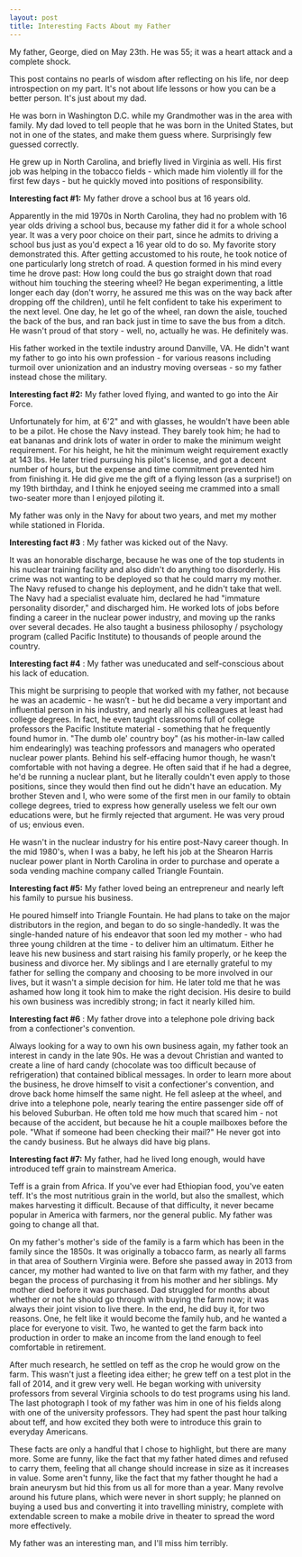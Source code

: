 ```yaml
---
layout: post
title: Interesting Facts About my Father
---
```


My father, George, died on May 23th. He was 55; it was a heart attack and a complete shock.

This post contains no pearls of wisdom after reflecting on his life, nor deep introspection on my part. It's not about life lessons or how you can be a better person. It's just about my dad.

He was born in Washington D.C. while my Grandmother was in the area with family. My dad loved to tell people that he was born in the United States, but not in one of the states, and make them guess where. Surprisingly few guessed correctly.

He grew up in North Carolina, and briefly lived in Virginia as well. His first job was helping in the tobacco fields - which made him violently ill for the first few days - but he quickly moved into positions of responsibility.


**Interesting fact #1:**
 My father drove a school bus at 16 years old.

Apparently in the mid 1970s in North Carolina, they had no problem with 16 year olds driving a school bus, because my father did it for a whole school year. It was a very poor choice on their part, since he admits to driving a school bus just as you'd expect a 16 year old to do so. My favorite story demonstrated this. After getting accustomed to his route, he took notice of one particularly long stretch of road. A question formed in his mind every time he drove past: How long could the bus go straight down that road without him touching the steering wheel? He began experimenting, a little longer each day (don't worry, he assured me this was on the way back after dropping off the children), until he felt confident to take his experiment to the next level. One day, he let go of the wheel, ran down the aisle, touched the back of the bus, and ran back just in time to save the bus from a ditch. He wasn't proud of that story - well, no, actually he was. He definitely was.

His father worked in the textile industry around Danville, VA. He didn't want my father to go into his own profession - for various reasons including turmoil over unionization and an industry moving overseas - so my father instead chose the military.


**Interesting fact #2:**
 My father loved flying, and wanted to go into the Air Force.

Unfortunately for him, at 6'2" and with glasses, he wouldn't have been able to be a pilot. He chose the Navy instead. They barely took him; he had to eat bananas and drink lots of water in order to make the minimum weight requirement. For his height, he hit the minimum weight requirement exactly at 143 lbs. He later tried pursuing his pilot's license, and got a decent number of hours, but the expense and time commitment prevented him from finishing it. He did give me the gift of a flying lesson (as a surprise!) on my 19th birthday, and I think he enjoyed seeing me crammed into a small two-seater more than I enjoyed piloting it.

My father was only in the Navy for about two years, and met my mother while stationed in Florida.


**Interesting fact #3**
: My father was kicked out of the Navy.

It was an honorable discharge, because he was one of the top students in his nuclear training facility and also didn't do anything too disorderly. His crime was not wanting to be deployed so that he could marry my mother. The Navy refused to change his deployment, and he didn't take that well. The Navy had a specialist evaluate him, declared he had "immature personality disorder," and discharged him. He worked lots of jobs before finding a career in the nuclear power industry, and moving up the ranks over several decades. He also taught a business philosophy / psychology program (called Pacific Institute) to thousands of people around the country.


**Interesting fact #4**
: My father was uneducated and self-conscious about his lack of education.

This might be surprising to people that worked with my father, not because he was an academic - he wasn’t - but he did became a very important and influential person in his industry, and nearly all his colleagues at least had college degrees. In fact, he even taught classrooms full of college professors the Pacific Institute material - something that he frequently found humor in. "The dumb ole' country boy" (as his mother-in-law called him endearingly) was teaching professors and managers who operated nuclear power plants. Behind his self-effacing humor though, he wasn't comfortable with not having a degree. He often said that if he had a degree, he'd be running a nuclear plant, but he literally couldn't even apply to those positions, since they would then find out he didn't have an education. My brother Steven and I, who were some of the first men in our family to obtain college degrees, tried to express how generally useless we felt our own educations were, but he firmly rejected that argument. He was very proud of us; envious even.

He wasn't in the nuclear industry for his entire post-Navy career though. In the mid 1980's, when I was a baby, he left his job at the Shearon Harris nuclear power plant in North Carolina in order to purchase and operate a soda vending machine company called Triangle Fountain.


**Interesting fact #5:**
 My father loved being an entrepreneur and nearly left his family to pursue his business.

He poured himself into Triangle Fountain. He had plans to take on the major distributors in the region, and began to do so single-handedly. It was the single-handed nature of his endeavor that soon led my mother - who had three young children at the time - to deliver him an ultimatum. Either he leave his new business and start raising his family properly, or he keep the business and divorce her. My siblings and I are eternally grateful to my father for selling the company and choosing to be more involved in our lives, but it wasn't a simple decision for him. He later told me that he was ashamed how long it took him to make the right decision. His desire to build his own business was incredibly strong; in fact it nearly killed him.


**Interesting fact #6**
: My father drove into a telephone pole driving back from a confectioner's convention.

Always looking for a way to own his own business again, my father took an interest in candy in the late 90s. He was a devout Christian and wanted to create a line of hard candy (chocolate was too difficult because of refrigeration) that contained biblical messages. In order to learn more about the business, he drove himself to visit a confectioner's convention, and drove back home himself the same night. He fell asleep at the wheel, and drive into a telephone pole, nearly tearing the entire passenger side off of his beloved Suburban. He often told me how much that scared him - not because of the accident, but because he hit a couple mailboxes before the pole. "What if someone had been checking their mail?" He never got into the candy business. But he always did have big plans.


**Interesting fact #7:**
 My father, had he lived long enough, would have introduced teff grain to mainstream America.

Teff is a grain from Africa. If you've ever had Ethiopian food, you've eaten teff. It's the most nutritious grain in the world, but also the smallest, which makes harvesting it difficult. Because of that difficulty, it never became popular in America with farmers, nor the general public. My father was going to change all that.

On my father's mother's side of the family is a farm which has been in the family since the 1850s. It was originally a tobacco farm, as nearly all farms in that area of Southern Virginia were. Before she passed away in 2013 from cancer, my mother had wanted to live on that farm with my father, and they began the process of purchasing it from his mother and her siblings. My mother died before it was purchased. Dad struggled for months about whether or not he should go through with buying the farm now; it was always their joint vision to live there. In the end, he did buy it, for two reasons. One, he felt like it would become the family hub, and he wanted a place for everyone to visit. Two, he wanted to get the farm back into production in order to make an income from the land enough to feel comfortable in retirement.

After much research, he settled on teff as the crop he would grow on the farm. This wasn't just a fleeting idea either; he grew teff on a test plot in the fall of 2014, and it grew very well. He began working with university professors from several Virginia schools to do test programs using his land. The last photograph I took of my father was him in one of his fields along with one of the university professors. They had spent the past hour talking about teff, and how excited they both were to introduce this grain to everyday Americans.

These facts are only a handful that I chose to highlight, but there are many more. Some are funny, like the fact that my father hated dimes and refused to carry them, feeling that all change should increase in size as it increases in value. Some aren't funny, like the fact that my father thought he had a brain aneurysm but hid this from us all for more than a year. Many revolve around his future plans, which were never in short supply; he planned on buying a used bus and converting it into travelling ministry, complete with extendable screen to make a mobile drive in theater to spread the word more effectively.

My father was an interesting man, and I'll miss him terribly.
